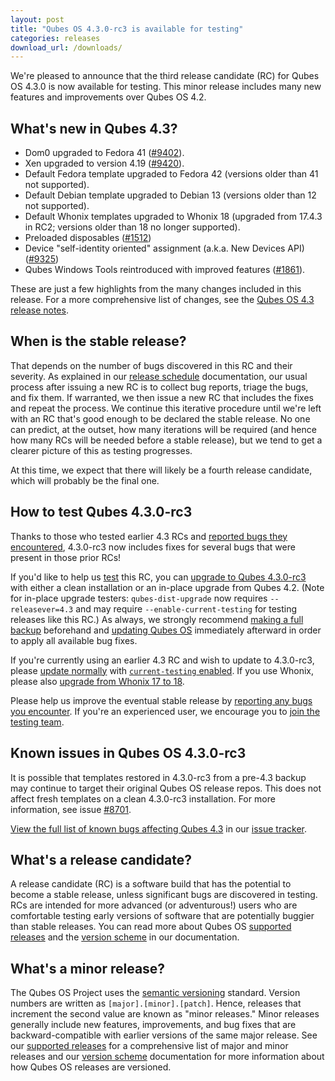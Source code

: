 ```yaml
---
layout: post
title: "Qubes OS 4.3.0-rc3 is available for testing"
categories: releases
download_url: /downloads/
---
```


We're pleased to announce that the third release candidate (RC) for Qubes OS 4.3.0 is now available for testing. This minor release includes many new features and improvements over Qubes OS 4.2.

## What's new in Qubes 4.3?

- Dom0 upgraded to Fedora 41 ([#9402](https://github.com/QubesOS/qubes-issues/issues/9402)).
- Xen upgraded to version 4.19 ([#9420](https://github.com/QubesOS/qubes-issues/issues/9420)).
- Default Fedora template upgraded to Fedora 42 (versions older than 41 not supported).
- Default Debian template upgraded to Debian 13 (versions older than 12 not supported).
- Default Whonix templates upgraded to Whonix 18 (upgraded from 17.4.3 in RC2; versions older than 18 no longer supported).
- Preloaded disposables ([#1512](https://github.com/QubesOS/qubes-issues/issues/1512))
- Device "self-identity oriented" assignment (a.k.a. New Devices API) ([#9325](https://github.com/QubesOS/qubes-issues/issues/9325))
- Qubes Windows Tools reintroduced with improved features ([#1861](https://github.com/QubesOS/qubes-issues/issues/1861)).

These are just a few highlights from the many changes included in this release. For a more comprehensive list of changes, see the [Qubes OS 4.3 release notes](https://doc.qubes-os.org/en/latest/developer/releases/4_3/release-notes.html).

## When is the stable release?

That depends on the number of bugs discovered in this RC and their severity. As explained in our [release schedule](https://doc.qubes-os.org/en/latest/developer/releases/version-scheme.html#release-schedule) documentation, our usual process after issuing a new RC is to collect bug reports, triage the bugs, and fix them. If warranted, we then issue a new RC that includes the fixes and repeat the process. We continue this iterative procedure until we're left with an RC that's good enough to be declared the stable release. No one can predict, at the outset, how many iterations will be required (and hence how many RCs will be needed before a stable release), but we tend to get a clearer picture of this as testing progresses.

At this time, we expect that there will likely be a fourth release candidate, which will probably be the final one.

## How to test Qubes 4.3.0-rc3

Thanks to those who tested earlier 4.3 RCs and [reported bugs they encountered](https://doc.qubes-os.org/en/latest/introduction/issue-tracking.html), 4.3.0-rc3 now includes fixes for several bugs that were present in those prior RCs!

If you'd like to help us [test](https://doc.qubes-os.org/en/latest/user/downloading-installing-upgrading/testing.html) this RC, you can [upgrade to Qubes 4.3.0-rc3](https://doc.qubes-os.org/en/latest/user/downloading-installing-upgrading/upgrade/4_3.html) with either a clean installation or an in-place upgrade from Qubes 4.2. (Note for in-place upgrade testers: `qubes-dist-upgrade` now requires `--releasever=4.3` and may require `--enable-current-testing` for testing releases like this RC.) As always, we strongly recommend [making a full backup](https://doc.qubes-os.org/en/latest/user/how-to-guides/how-to-back-up-restore-and-migrate.html) beforehand and [updating Qubes OS](https://doc.qubes-os.org/en/latest/user/how-to-guides/how-to-update.html) immediately afterward in order to apply all available bug fixes.

If you're currently using an earlier 4.3 RC and wish to update to 4.3.0-rc3, please [update normally](https://doc.qubes-os.org/en/latest/user/how-to-guides/how-to-update.html) with [`current-testing` enabled](https://doc.qubes-os.org/en/latest/user/downloading-installing-upgrading/testing.html#updates). If you use Whonix, please also [upgrade from Whonix 17 to 18](https://www.whonix.org/wiki/Release_Upgrade_17_to_18).

Please help us improve the eventual stable release by [reporting any bugs you encounter](https://doc.qubes-os.org/en/latest/introduction/issue-tracking.html). If you're an experienced user, we encourage you to [join the testing team](https://forum.qubes-os.org/t/joining-the-testing-team/5190).

## Known issues in Qubes OS 4.3.0-rc3

It is possible that templates restored in 4.3.0-rc3 from a pre-4.3 backup may continue to target their original Qubes OS release repos. This does not affect fresh templates on a clean 4.3.0-rc3 installation. For more information, see issue [#8701](https://github.com/QubesOS/qubes-issues/issues/8701).

[View the full list of known bugs affecting Qubes 4.3](https://github.com/QubesOS/qubes-issues/issues?q=is%3Aissue%20type%3ABug%20label%3Aaffects-4.3%20-label%3A%22R%3A%20cannot%20reproduce%22%20-label%3A%22R%3A%20declined%22%20-label%3A%22R%3A%20duplicate%22%20-label%3A%22R%3A%20not%20applicable%22%20-label%3A%22R%3A%20self-closed%22%20-label%3A%22R%3A%20upstream%20issue%22) in our [issue tracker](https://doc.qubes-os.org/en/latest/introduction/issue-tracking.html).

## What's a release candidate?

A release candidate (RC) is a software build that has the potential to become a stable release, unless significant bugs are discovered in testing. RCs are intended for more advanced (or adventurous!) users who are comfortable testing early versions of software that are potentially buggier than stable releases. You can read more about Qubes OS [supported releases](https://doc.qubes-os.org/en/latest/user/downloading-installing-upgrading/supported-releases.html) and the [version scheme](https://doc.qubes-os.org/en/latest/developer/releases/version-scheme.html) in our documentation.

## What's a minor release?

The Qubes OS Project uses the [semantic versioning](https://semver.org/) standard. Version numbers are written as `[major].[minor].[patch]`. Hence, releases that increment the second value are known as "minor releases." Minor releases generally include new features, improvements, and bug fixes that are backward-compatible with earlier versions of the same major release. See our [supported releases](https://doc.qubes-os.org/en/latest/user/downloading-installing-upgrading/supported-releases.html) for a comprehensive list of major and minor releases and our [version scheme](https://doc.qubes-os.org/en/latest/developer/releases/version-scheme.html) documentation for more information about how Qubes OS releases are versioned.
